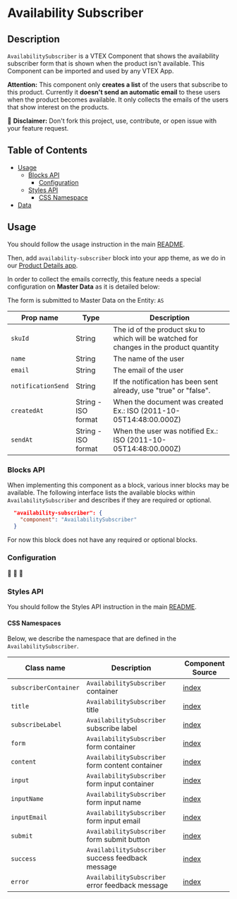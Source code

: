 # Availability Subscriber

## Description

`AvailabilitySubscriber` is a VTEX Component that shows the availability subscriber form that is shown when the product isn't available. This Component can be imported and used by any VTEX App.

**Attention:**
This component only **creates a list** of the users that subscribe to this product. Currently it **doesn't send an automatic email** to these users when the product becomes available. It only collects the emails of the users that show interest on the products.


:loudspeaker: **Disclaimer:** Don't fork this project, use, contribute, or open issue with your feature request.

## Table of Contents
- [Usage](#usage)
  - [Blocks API](#blocks-api)
    - [Configuration](#configuration)
  - [Styles API](#styles-api)
    - [CSS Namespace](#css-namespaces)
- [Data](#data)

## Usage

You should follow the usage instruction in the main [README](/README.md#usage).

Then, add `availability-subscriber` block into your app theme, as we do in our [Product Details app](https://github.com/vtex-apps/product-details/blob/master/store/blocks.json). 

In order to collect the emails correctly, this feature needs a special configuration on **Master Data** as it is detailed below:

The form is submitted to Master Data on the Entity: `AS`

| Prop name | Type | Description|
| ------| ------ | ------ |
| `skuId`            | String | The id of the product sku to which will be watched for changes in the product quantity |
| `name`             | String | The name of the user                                                                   |
| `email`            | String | The email of the user                                                                 |
| `notificationSend` | String | If the notification has been sent already, use "true" or "false".                                              |
| `createdAt`        | String - ISO format | When the document was created  Ex.: ISO (2011-10-05T14:48:00.000Z)                                                     |
| `sendAt`           | String - ISO format | When the user was notified  Ex.: ISO (2011-10-05T14:48:00.000Z)                                                        |


### Blocks API

When implementing this component as a block, various inner blocks may be available. The following interface lists the available blocks within `AvailabilitySubscriber` and describes if they are required or optional.

```json
  "availability-subscriber": {
    "component": "AvailabilitySubscriber"
  }
```

For now this block does not have any required or optional blocks.

### Configuration

:construction: :construction: :construction:

### Styles API

You should follow the Styles API instruction in the main [README](/README.md#styles-api).

#### CSS Namespaces

Below, we describe the namespace that are defined in the `AvailabilitySubscriber`.

| Class name | Description | Component Source |
| ---------- | ----------- |----------------- |
| `subscriberContainer` | `AvailabilitySubscriber` container | [index](/react/components/AvailabilitySubscriber/index.js) |
| `title` | `AvailabilitySubscriber` title | [index](/react/components/AvailabilitySubscriber/index.js) |
| `subscribeLabel` | `AvailabilitySubscriber` subscribe label | [index](/react/components/AvailabilitySubscriber/index.js) |
| `form` | `AvailabilitySubscriber` form container | [index](/react/components/AvailabilitySubscriber/index.js) |
| `content` | `AvailabilitySubscriber` form content container | [index](/react/components/AvailabilitySubscriber/index.js) |
| `input` | `AvailabilitySubscriber` form input container | [index](/react/components/AvailabilitySubscriber/index.js) |
| `inputName` | `AvailabilitySubscriber` form input name | [index](/react/components/AvailabilitySubscriber/index.js) |
| `inputEmail` | `AvailabilitySubscriber` form input email | [index](/react/components/AvailabilitySubscriber/index.js) |
| `submit` | `AvailabilitySubscriber` form submit button | [index](/react/components/AvailabilitySubscriber/index.js) |
| `success` | `AvailabilitySubscriber` success feedback message | [index](/react/components/AvailabilitySubscriber/index.js) |
| `error` | `AvailabilitySubscriber` error feedback message | [index](/react/components/AvailabilitySubscriber/index.js) |